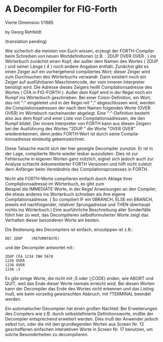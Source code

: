 # A Decompiler for FIG-Forth  
  
Vierte Dimension 1/1985  
  
by Georg Rehfeldt  
  
(translation pending)  
  
Wie sicherlich die meisten von Euch wissen, erzeugt der FORTH-Compiler beim Schreiben von neuen Wortdefinitionen (z.B. : 2DUP OVER OVER ; ) ins Wörterbuch zu­nächst einen Kopf, der außer dem Namen des Wortes ( 2DUP ) und seiner Länge ( 4 ) noch andere Angaben ent­hält. Zunächst gibt es einen Zeiger auf ein vorhergehend compiliertes Wort; dieser Zeiger wird zum Durchsuchen des Wörterbuchs verwandt. Dann existiert noch ein Zeiger auf ausführbaren Maschinencode, der vom inneren Inter­preter benötigt wird. Die Adresse dieses Zeigers heißt Compilationsadresse des Wortes ( CFA in FIG-FORTH ). Außer dem Kopf wird in der Regel noch ein Rumpf ins Wörterbuch geschrieben. Bei einer Colon-Definition, ein Wort, das mit ":" eingeleitet und in der Regei mit ";" abge­schlossen wird, werden die Compilationsadressen der nach dem Namen folgenden Worte (OVER OVER) im Wörtebuch nacheinander abgelegt. Eine ":"-Definition be­steht also aus dem Kopf und einer Liste von Compilation­sadressen, die den Rumpf bildet. Der innere Interpreter von FORTH kann aus diesen Zeigern bei der Ausführung des Wortes "2DUP " die Worte "OVER OVER" wiedererkennen, denn jedes FORTH-Wort ist durch seine Compila­tionsadresse eindeutig gekennzeichnet.  
  
Diese Tatsache macht sich der hier gezeigte Decompiler zunutze. Er ist in der Lage, compilierte Worte wieder les­bar auszulisten. Dies ist zur Fehlersuche in eigenen Wor­ten ganz nützlich, eignet sich jedoch auch zur Analyse schlecht dokumentierter FORTH Versionen und hilft nicht zuletzt dern Anfänger beim Verständnis des Compilation­sprozesses in FORTH.  
  
Nicht alle FORTH-Worte compilieren einfach durch Abla­ge Ihrer Compllationsadresse im Wörterbuch, es gibt zum  
Beispiel die IMMEDIATE-Worte, in der Regel Anweisun­gen an den Compiler, die etwas anderes ins Worterbuch schreiben als ihre eigene Compilationsadresse. ( So compiliert IF ein 0BRANCH, ELSE ein BRANCH, jeweils mit nachfolgender, relativer Sprungadresse und THEN über­haupt nichts ins Wörterbuch.) Eine ausführliche Beschreibung aller Sonderfälle führt hier zu weit, das Decompilie­ren selbstformulierter Worte zeigt das Verhalten dieser besonderen Worte am besten.  
  
Die Bedienung des Decompilers ist einfach, einzutippen ist z.B.:  
```
DEC 2DUP	(RETURNTASTE)
```
und der Decompiler antwortet mit :  
```
2DUP CFA 1234 INH 5678
1236 OVER 
1238 OVER 
123A ;S
```
Es gibt einige Worte, die nicht mit ;S oder (;CODE) enden, wie ABORT und QUIT, weil das Ende dieser Worte niemals erreicht wird. Bei diesen Worten kann der Decompiler das Ende des Wortes nicht erkennen und das Listing muß, wie beim vorzeitig gewünschten Abbruch, mit ?TERMINAL beendet werden.  
  
Ein automatischer Decompiier hat einen großen Nachteil: Bei Erweiterungen des Compilers wie z.B. durch selbstdefinierte Definitionsworte, müßte der Decompiier entspre­chend erweitert werden. Dies muß der Anwender jedoch selbst tun, oder die mit den grundlegenden Worten aus Screen Nr. 13 geschaffenen einfachen interaktiven Worte in Screen Nr. 17 benutzen, um solche Besonderheiten zu decompilieren.  
